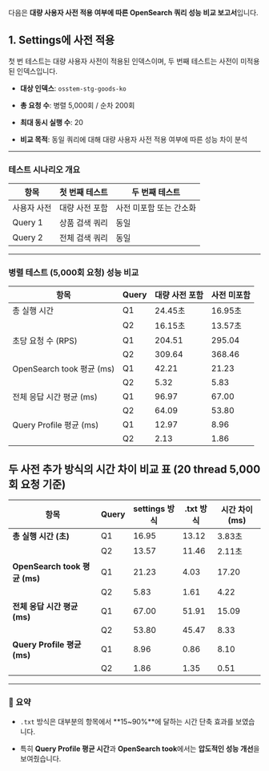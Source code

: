 다음은 **대량 사용자 사전 적용 여부에 따른 OpenSearch 쿼리 성능 비교 보고서**입니다. 

## 1. Settings에 사전 적용

첫 번 테스트는 대량 사용자 사전이 적용된 인덱스이며,
두 번째 테스트는 사전이 미적용된 인덱스입니다.

- **대상 인덱스**: `osstem-stg-goods-ko`
    
- **총 요청 수**: 병렬 5,000회 / 순차 200회
    
- **최대 동시 실행 수**: 20
    
- **비교 목적**: 동일 쿼리에 대해 대량 사용자 사전 적용 여부에 따른 성능 차이 분석
    

---

### 테스트 시나리오 개요

| 항목      | 첫 번째 테스트 | 두 번째 테스트      |
| ------- | -------- | ------------- |
| 사용자 사전  | 대량 사전 포함 | 사전 미포함 또는 간소화 |
| Query 1 | 상품 검색 쿼리 | 동일            |
| Query 2 | 전체 검색 쿼리 | 동일            |

---

### 병렬 테스트 (5,000회 요청) 성능 비교

| 항목                      | Query | 대량 사전 포함 | 사전 미포함 |
| ----------------------- | ----- | -------- | ------ |
| 총 실행 시간                 | Q1    | 24.45초   | 16.95초 |
|                         | Q2    | 16.15초   | 13.57초 |
| 초당 요청 수 (RPS)           | Q1    | 204.51   | 295.04 |
|                         | Q2    | 309.64   | 368.46 |
| OpenSearch took 평균 (ms) | Q1    | 42.21    | 21.23  |
|                         | Q2    | 5.32     | 5.83   |
| 전체 응답 시간 평균 (ms)        | Q1    | 96.97    | 67.00  |
|                         | Q2    | 64.09    | 53.80  |
| Query Profile 평균 (ms)   | Q1    | 12.97    | 8.96   |
|                         | Q2    | 2.13     | 1.86   |

## 두 사전 추가 방식의 시간 차이 비교 표 (20 thread 5,000회 요청 기준)

| 항목                          | Query | settings 방식 | .txt 방식 | 시간 차이 (ms) |
| --------------------------- | ----- | ----------- | ------- | ---------- |
| **총 실행 시간 (초)**             | Q1    | 16.95       | 13.12   | 3.83초      |
|                             | Q2    | 13.57       | 11.46   | 2.11초      |
| **OpenSearch took 평균 (ms)** | Q1    | 21.23       | 4.03    | 17.20      |
|                             | Q2    | 5.83        | 1.61    | 4.22       |
| **전체 응답 시간 평균 (ms)**        | Q1    | 67.00       | 51.91   | 15.09      |
|                             | Q2    | 53.80       | 45.47   | 8.33       |
| **Query Profile 평균 (ms)**   | Q1    | 8.96        | 0.86    | 8.10       |
|                             | Q2    | 1.86        | 1.35    | 0.51       |

---

### 🧩 요약

- `.txt` 방식은 대부분의 항목에서 **15~90%**에 달하는 시간 단축 효과를 보였습니다.
    
- 특히 **Query Profile 평균 시간**과 **OpenSearch took**에서는 **압도적인 성능 개선**을 보여줬습니다.